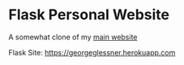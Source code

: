 # Flask Personal Website  

A somewhat clone of my [main website](georgeglessner.com)  

Flask Site: https://georgeglessner.herokuapp.com
